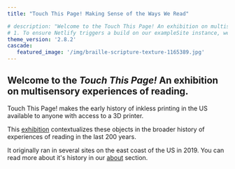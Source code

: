 ```yaml
---
title: "Touch This Page! Making Sense of the Ways We Read"

# description: "Welcome to the Touch This Page! An exhibition on multisensory experiences of reading"
# 1. To ensure Netlify triggers a build on our exampleSite instance, we need to change a file in the exampleSite directory.
theme_version: '2.8.2'
cascade:
   featured_image: '/img/braille-scripture-texture-1165389.jpg'
---
```

## Welcome to the *Touch This Page!* An exhibition on multisensory experiences of reading.

Touch This Page! makes the early history of inkless printing in the US available to anyone with access to a 3D printer.

This [exhibition](/exhibition) contextualizes these objects in the broader history of experiences of reading in the last 200 years. 

It originally ran in several sites on the east coast of the US in 2019. You can read more about it's history in our [about](/about) section.

